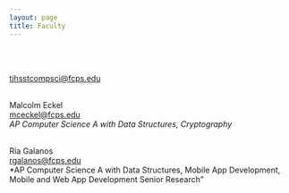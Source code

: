 ```yaml
---
layout: page
title: Faculty
---
```

<br><br>

[tjhsstcompsci@fcps.edu](mailto:tjhsstcompsci@fcps.edu)
<br><br>

Malcolm Eckel<br>
[mceckel@fcps.edu](mailto:mceckel@fcps.edu)<br>
*AP Computer Science A with Data Structures, Cryptography*<br><br>

Ria Galanos<br>
[rgalanos@fcps.edu](mailto:rgalanos@fcps.edu)<br>
*AP Computer Science A with Data Structures, Mobile App Development, Mobile and Web App Development Senior Research"<br><br>
